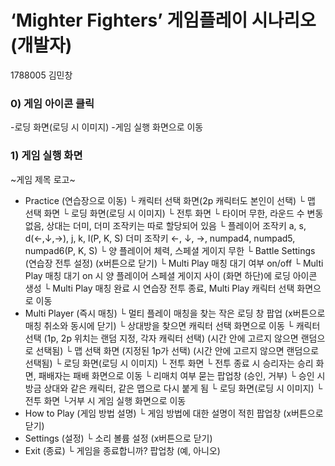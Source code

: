 # ‘Mighter Fighters’ 게임플레이 시나리오(개발자)

1788005 김민창

### 0) 게임 아이콘 클릭
-로딩 화면(로딩 시 이미지)
-게임 실행 화면으로 이동

### 1) 게임 실행 화면
~게임 제목 로고~
- Practice (연습장으로 이동)
    └ 캐릭터 선택 화면(2p 캐릭터도 본인이 선택)
        └ 맵 선택 화면
        └ 로딩 화면(로딩 시 이미지)
        └ 전투 화면
        └ 타이머 무한, 라운드 수 변동 없음, 상대는 더미, 더미 조작키는 따로 할당되어 있음
        └ 플레이어 조작키 a, s, d(←,↓,→), j, k, l(P, K, S)
           더미 조작키 ←, ↓, →, numpad4, numpad5, numpad6(P, K, S)
        └ 양 플레이어 체력, 스페셜 게이지 무한
            └ Battle Settings (연습장 전투 설정) (x버튼으로 닫기)
                └ Multi Play 매칭 대기 여부 on/off
                └ Multi Play 매칭 대기 on 시 양 플레이어 스페셜 게이지 사이 (화면 하단)에 로딩 아이콘 생성
                    └ Multi Play 매칭 완료 시 연습장 전투 종료, Multi Play 캐릭터 선택 화면으로 이동
- Multi Player (즉시 매칭)
    └ 멀티 플레이 매칭을 찾는 작은 로딩 창 팝업 (x버튼으로 매칭 취소와 동시에 닫기)
    └ 상대방을 찾으면 캐릭터 선택 화면으로 이동
        └ 캐릭터 선택 (1p, 2p 위치는 랜덤 지정, 각자 캐릭터 선택) (시간 안에 고르지 않으면 랜덤으로 선택됨)
        └ 맵 선택 화면 (지정된 1p가 선택) (시간 안에 고르지 않으면 랜덤으로 선택됨)
        └ 로딩 화면(로딩 시 이미지)
        └ 전투 화면
            └ 전투 종료 시 승리자는 승리 화면, 패배자는 패배 화면으로 이동
            └ 리매치 여부 묻는 팝업창 (승인, 거부)
                └ 승인 시 방금 상대와 같은 캐릭터, 같은 맵으로 다시 붙게 됨
                    └ 로딩 화면(로딩 시 이미지)
                    └ 전투 화면
                └거부 시 게임 실행 화면으로 이동
- How to Play (게임 방법 설명)
 └ 게임 방법에 대한 설명이 적힌 팝업창 (x버튼으로 닫기)
- Settings (설정)
 └ 소리 볼륨 설정 (x버튼으로 닫기)
- Exit (종료)
 └ 게임을 종료합니까? 팝업창 (예, 아니오)
